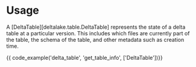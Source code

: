 # Usage

A [DeltaTable][deltalake.table.DeltaTable] represents the state of a
delta table at a particular version. This includes which files are
currently part of the table, the schema of the table, and other metadata
such as creation time.

{{ code_example('delta_table', 'get_table_info', ['DeltaTable'])}}